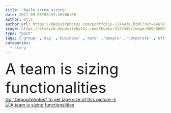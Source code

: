```yaml
---
title: 'Agile scrum sizing'
date: 2011-09-05T05:57:20+00:00
author: dtjs
author_url: https://depositphotos.com/portfolio-1174436.html?ref=64678756
image: https://static6.depositphotos.com/thumbs/1174436/image/660/6608715/api_thumb_450.jpg?forcejpeg=true
type: "post"
tags: ['group' ,'day' ,'business' ,'rate' ,'people' ,'corporate' ,'office' ,'communication' ,'internet' ,'planning' ,'together' ,'project' ,'company' ,'cycle' ,'point' ,'team' ,'score' ,'level' ,'load' ,'hierarchy' ,'management' ,'story' ,'schedule' ,'meeting' ,'master' ,'member' ,'effort' ,'complexity' ,'user' ,'continuous' ,'vote' ,'feature' ,'agility' ,'A' ,'agile' ,'average' ,'negotiation' ,'debate' ,'explanation' ,'Colleague' ,'task' ,'doubt' ,'integration' ,'gross' ,'minimum' ,'release' ,'sizing' ,'maximum' ,'sprint' ,'negotiate' ]
categories: 
  - story
---
```

<div aling="center">
            <font size="60"> A team is sizing functionalities</font>   
</div>
<div>
    <a href='https://static6.depositphotos.com/thumbs/1174436/image/660/6608715/api_thumb_450.jpg?forcejpeg=true?ref=64678756' target=_blank > Go "Depositphotos" to get lage size of this picture ->
        <img href='https://static6.depositphotos.com/thumbs/1174436/image/660/6608715/api_thumb_450.jpg?forcejpeg=true?ref=64678756' src='https://static6.depositphotos.com/1174436/660/i/950/depositphotos_6608715-stock-photo-agile-scrum-sizing.jpg?forcejpeg=true' alt='A team is sizing functionalities' >
    </a>
</div>
